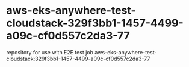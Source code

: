 # aws-eks-anywhere-test-cloudstack-329f3bb1-1457-4499-a09c-cf0d557c2da3-77
repository for use with E2E test job aws-eks-anywhere-test-cloudstack:329f3bb1-1457-4499-a09c-cf0d557c2da3-77
